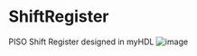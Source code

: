 # ShiftRegister
PISO Shift Register designed in myHDL
![image](https://github.com/user-attachments/assets/7c75c48b-fc90-4270-902f-f6b67652b9e2)

